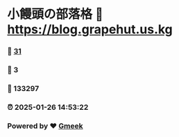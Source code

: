 # 小饅頭の部落格 :link: https://blog.grapehut.us.kg 
### :page_facing_up: [31](https://blog.grapehut.us.kg/tag.html) 
### :speech_balloon: 3 
### :hibiscus: 133297 
### :alarm_clock: 2025-01-26 14:53:22 
### Powered by :heart: [Gmeek](https://github.com/Meekdai/Gmeek)

